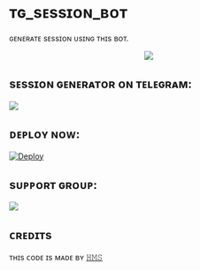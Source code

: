 # ᴛɢ_sᴇssɪᴏɴ_ʙᴏᴛ
ɢᴇɴᴇʀᴀᴛᴇ sᴇssɪᴏɴ ᴜsɪɴɢ ᴛʜɪs ʙᴏᴛ.

<p align="center">
  <img src="https://telegra.ph/file/5c35de30d5312ee97943b.jpg">
</p>

## sᴇssɪᴏɴ ɢᴇɴᴇʀᴀᴛᴏʀ ᴏɴ ᴛᴇʟᴇɢʀᴀᴍ:
<a href="https://t.me/Tg_session_bot"><img src="https://img.shields.io/badge/Telegram-Bot-blue.svg?logo=telegram"></a>

## ᴅᴇᴘʟᴏʏ ɴᴏᴡ:
[![Deploy](https://www.herokucdn.com/deploy/button.svg)](https://heroku.com/deploy?template=https://github.com/Cutehms/Session_tg)

## sᴜᴘᴘᴏʀᴛ ɢʀᴏᴜᴘ:
<a href="https://t.me/hmsrobot"><img src="https://img.shields.io/badge/Telegram-Join%20Telegram%20Group-blue.svg?logo=telegram"></a>

## ᴄʀᴇᴅɪᴛs
ᴛʜɪs ᴄᴏᴅᴇ ɪs ᴍᴀᴅᴇ ʙʏ [𝙷𝙼𝚂](https://t.me/botatiiii)


